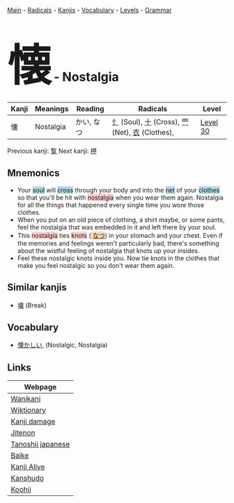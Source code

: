 <style> bigfont {font-size: 100px}</style>
[Main](../README.md) -
[Radicals](../radicals.md) -
[Kanjis](../kanjis.md) -
[Vocabulary](../vocabulary.md) -
[Levels](../levels.md) -
[Grammar](../grammar.md)
# <bigfont> 懐</bigfont> - Nostalgia 

| Kanji | Meanings | Reading | Radicals | Level |
| --- | --- | --- | --- | --- |
| 懐 | Nostalgia | かい, なつ | [忄](../radicals/忄.md) (Soul), [十](../radicals/十.md) (Cross), [罒](../radicals/罒.md) (Net), [衣](../radicals/衣.md) (Clothes),  | [Level 30](../levels/wk_level30.md) |

Previous kanji: [覧](覧.md) Next kanji: [押](押.md) 

## Mnemonics
 * Your <span style="background-color:#ADD8E6"> soul</span> will <span style="background-color:#ADD8E6"> cross</span> through your body and into the <span style="background-color:#ADD8E6"> net</span> of your <span style="background-color:#ADD8E6"> clothes</span> so that you'll be hit with <span style="background-color:#ffcccb"> nostalgia</span> when you wear them again. Nostalgia for all the things that happened every single time you wore those clothes.
* When you put on an old piece of clothing, a shirt maybe, or some pants, feel the nostalgia that was embedded in it and left there by your soul.
* This <span style="background-color:#ffcccb"> nostalgia</span> ties <span style="background-color:#ffcccb"> knots</span> (<span style="background-color:#fed8b1"> [なつ](https://jisho.org/search/なつ)</span>) in your stomach and your chest. Even if the memories and feelings weren't particularly bad, there's something about the wistful feeling of nostalgia that knots up your insides.
* Feel these nostalgic knots inside you. Now tie knots in the clothes that make you feel nostalgic so you don't wear them again.


## Similar kanjis
 * [壊](壊.md) (Break)


## Vocabulary
 * [懐かしい](../vocabulary/懐.md), (Nostalgic, Nostalgia)



## Links 

| Webpage |
| --- |
| [Wanikani          ](https://www.wanikani.com/kanji/懐) |
| [Wiktionary        ](https://en.wiktionary.org/wiki/懐) |
| [Kanji damage      ](http://www.kanjidamage.com/kanji/search?utf8=✓&q=懐) |
| [Jitenon           ](https://jitenon.com/kanji/懐) |
| [Tanoshii japanese ](https://www.tanoshiijapanese.com/dictionary/kanji.cfm?k=懐) |
| [Baike             ](https://baike.baidu.com/item/懐) |
| [Kanji Alive       ](https://app.kanjialive.com/懐) |
| [Kanshudo          ](https://www.kanshudo.com/searchmn?q=懐) |
| [Koohii            ](https://kanji.koohii.com/study/kanji/懐) |
